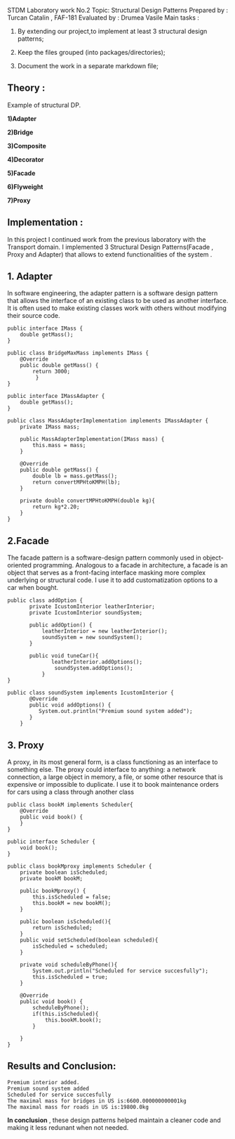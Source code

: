 STDM Laboratory work No.2
Topic: Structural Design Patterns
Prepared by : Turcan Catalin , FAF-181
Evaluated by : Drumea Vasile 
Main tasks :      

1. By extending our project,to implement at least 3 structural design patterns;

2. Keep the files grouped (into packages/directories);

3. Document the work in a separate markdown file;

##                                                                           Theory :
Example of structural DP.

**1)Adapter**

**2)Bridge**

**3)Composite**

**4)Decorator**

**5)Facade**

**6)Flyweight**

**7)Proxy**

 ##                                                                       Implementation :
In this project I continued work from the previous laboratory with the Transport domain. I implemented 3 Structural Design Patterns(Facade , Proxy and Adapter) that allows to extend functionalities of the system .

## 1. Adapter 
In software engineering, the adapter pattern is a software design pattern that allows the interface of an existing class to be used as another interface. It is often used to make existing classes work with others without modifying their source code. 
```
public interface IMass {
	double getMass();
}

public class BridgeMaxMass implements IMass {
	@Override
    public double getMass() {
        return 3000;
         }
}

public interface IMassAdapter {
	double getMass();
}

public class MassAdapterImplementation implements IMassAdapter {
	private IMass mass;

    public MassAdapterImplementation(IMass mass) {
        this.mass = mass;
    }

    @Override
    public double getMass() {
        double lb = mass.getMass();
        return convertMPHtoKMPH(lb);
    }

    private double convertMPHtoKMPH(double kg){
        return kg*2.20;
    }
}
```

## 2.Facade
The facade pattern is a software-design pattern commonly used in object-oriented programming. Analogous to a facade in architecture, a facade is an object that serves as a front-facing interface masking more complex underlying or structural code. I use it to add customatization options to a car when bought.
```
public class addOption {
	   private IcustomInterior leatherInterior;
	   private IcustomInterior soundSystem;

	   public addOption() {
		   leatherInterior = new leatherInterior();
		   soundSystem = new soundSystem();
	   }
	   
	   public void tuneCar(){
		      leatherInterior.addOptions();
			   soundSystem.addOptions();
		   }		
}

public class soundSystem implements IcustomInterior {
	   @Override
	   public void addOptions() {
	      System.out.println("Premium sound system added");
	   }
	}
```


## 3. Proxy 
A proxy, in its most general form, is a class functioning as an interface to something else. The proxy could interface to anything: a network connection, a large object in memory, a file, or some other resource that is expensive or impossible to duplicate. I use it to book maintenance orders for cars using a class through another class
```
public class bookM implements Scheduler{
	@Override
    public void book() {
	}
}

public interface Scheduler {
	void book();
}

public class bookMproxy implements Scheduler {
	private boolean isScheduled;
    private bookM bookM;

    public bookMproxy() {
        this.isScheduled = false;
        this.bookM = new bookM();
    }

    public boolean isScheduled(){
        return isScheduled;
    }
    public void setScheduled(boolean scheduled){
        isScheduled = scheduled;
    }

    private void scheduleByPhone(){
        System.out.println("Scheduled for service succesfully");
        this.isScheduled = true;
    }

    @Override
    public void book() {
        scheduleByPhone();
        if(this.isScheduled){
            this.bookM.book();
        }

    }
}
```

##                                                                           Results and Conclusion:
```
Premium interior added.
Premium sound system added
Scheduled for service succesfully
The maximal mass for bridges in US is:6600.000000000001kg
The maximal mass for roads in US is:19800.0kg
```

**In conclusion** , these design patterns helped maintain a cleaner code and making it less redunant when not needed.



